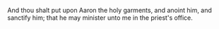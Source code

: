 And thou shalt put upon Aaron the holy garments, and anoint him, and sanctify him; that he may minister unto me in the priest's office.
